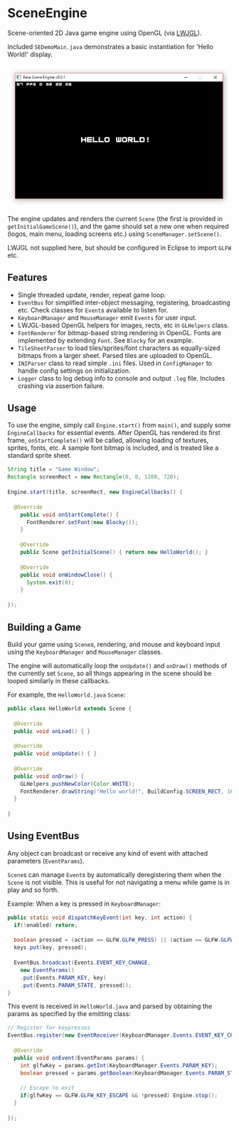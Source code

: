 # SceneEngine

Scene-oriented 2D Java game engine using OpenGL (via [LWJGL](https://www.lwjgl.org/download)). 

Included `SEDemoMain.java` demonstrates a basic instantiation for 'Hello World!' display.

![](screenshot.png) 

The engine updates and renders the current `Scene` (the first is provided in `getInitialGameScene()`), and the game should set a new one when required (logos, main menu, loading screens etc.) using `SceneManager.setScene()`.

LWJGL not supplied here, but should be configured in Eclipse to import `GLFW` etc.


## Features

- Single threaded update, render, repeat game loop.
- `EventBus` for simplified inter-object messaging, registering, broadcasting etc. Check classes for `Event`s available to listen for.
- `KeyboardManager` and `MouseManager` emit `Events` for user input.
- LWJGL-based OpenGL helpers for images, rects, etc in `GLHelpers` class.
- `FontRenderer` for bitmap-based string rendering in OpenGL. Fonts are implemented by extending `Font`. See `Blocky` for an example.
- `TileSheetParser` to load tiles/sprites/font characters as equally-sized bitmaps from a larger sheet. Parsed tiles are uploaded to OpenGL.
- `INIParser` class to read simple `.ini` files. Used in `ConfigManager` to handle config settings on initialization.
- `Logger` class to log debug info to console and output `.log` file. Includes crashing via assertion failure.


## Usage

To use the engine, simply call `Engine.start()` from `main()`, and supply some `EngineCallbacks` for essential events. After OpenGL has rendered its first frame, `onStartComplete()` will be called, allowing loading of textures, sprites, fonts, etc. A sample font bitmap is included, and is treated like a standard sprite sheet.

```java
String title = "Game Window";
Rectangle screenRect = new Rectangle(0, 0, 1280, 720);

Engine.start(title, screenRect, new EngineCallbacks() {
  
  @Override
    public void onStartComplete() {
      FontRenderer.setFont(new Blocky());
    }

    @Override
    public Scene getInitialScene() { return new HelloWorld(); }

    @Override
    public void onWindowClose() {
      System.exit(0);
    }
  
});
```


## Building a Game

Build your game using `Scene`s, rendering, and mouse and keyboard input using the `KeyboardManager` and `MouseManager` classes.

The engine will automatically loop the `onUpdate()` and `onDraw()` methods of the currently set `Scene`, so all things appearing in the scene should be looped similarly in these callbacks.

For example, the `HelloWorld.java` `Scene`:

```java
public class HelloWorld extends Scene {
  
  @Override
  public void onLoad() { }

  @Override
  public void onUpdate() { }

  @Override
  public void onDraw() {
    GLHelpers.pushNewColor(Color.WHITE);
    FontRenderer.drawString("Hello world!", BuildConfig.SCREEN_RECT, 16, Align.CENTER, Align.CENTER);
  }

}
```


## Using EventBus

Any object can broadcast or receive any kind of event with attached parameters (`EventParams`).

`Scene`s can manage `Event`s by automatically deregistering them when the `Scene` is not visible. This is useful for not navigating a menu while game is in play and so forth.

Example: When a key is pressed in `KeyboardManager`:

```java
public static void dispatchKeyEvent(int key, int action) {
  if(!enabled) return;

  boolean pressed = (action == GLFW.GLFW_PRESS) || (action == GLFW.GLFW_REPEAT);
  keys.put(key, pressed);
  
  EventBus.broadcast(Events.EVENT_KEY_CHANGE,
    new EventParams()
    .put(Events.PARAM_KEY, key)
    .put(Events.PARAM_STATE, pressed));
}
```

This event is received in `HelloWorld.java` and parsed by obtaining the params as specified by the emitting class: 

```java
// Register for keypresses
EventBus.register(new EventReceiver(KeyboardManager.Events.EVENT_KEY_CHANGE, false) {
  
  @Override
  public void onEvent(EventParams params) {
    int glfwKey = params.getInt(KeyboardManager.Events.PARAM_KEY);
    boolean pressed = params.getBoolean(KeyboardManager.Events.PARAM_STATE);
    
    // Escape to exit
    if(glfwKey == GLFW.GLFW_KEY_ESCAPE && !pressed) Engine.stop();
  }
  
});
```
